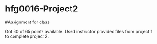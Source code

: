 # hfg0016-Project2

#Assignment for class

Got 60 of 65 points available.
Used instructor provided files from project 1 to complete project 2.
